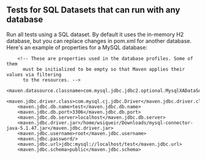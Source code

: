 ## Tests for SQL Datasets that can run with any database

Run all tests using a SQL dataset. By default it uses the in-memory H2 database, but you can replace changes in pom.xml for another database. Here's an example of properties for a MySQL database:

```
    <!-- These are properties used in the database profiles. Some of them
      must be initialized to be empty so that Maven applies their values via filtering
      to the resources. -->
    <maven.datasource.classname>com.mysql.jdbc.jdbc2.optional.MysqlXADataSource</maven.datasource.classname>
    <maven.jdbc.driver.class>com.mysql.cj.jdbc.Driver</maven.jdbc.driver.class>
    <maven.jdbc.db.name>test</maven.jdbc.db.name>
    <maven.jdbc.db.port>3306</maven.jdbc.db.port>
    <maven.jdbc.db.server>localhost</maven.jdbc.db.server>
    <maven.jdbc.driver.jar>/home/wsiqueir/Downloads/mysql-connector-java-5.1.47.jar</maven.jdbc.driver.jar>
    <maven.jdbc.username>root</maven.jdbc.username>
    <maven.jdbc.password/>
    <maven.jdbc.url>jdbc:mysql://localhost/test</maven.jdbc.url>
    <maven.jdbc.schema>public</maven.jdbc.schema>
```

